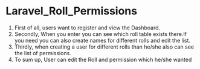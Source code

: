  # Laravel_Roll_Permissions #

 1. First of all, users want to register and view the Dashboard.
 2. Secondly, When you enter you can see which roll table exists there.If you need you can also  create names for different rolls and edit the list.
 3. Thirdly, when creating a user for different rolls than he/she also can see the list of permissions.
 4. To sum up, User can edit the Roll and permission which he/she wanted 
